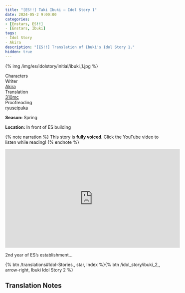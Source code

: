 ```yaml
---
title: "[ES!!] Taki Ibuki – Idol Story 1"
date: 2024-05-2 9:00:00
categories:
- [Enstars, ES!!]
- [Enstars, Ibuki]
tags:
- Idol Story
- Akira
description: "[ES!!] Translation of Ibuki's Idol Story 1."
hidden: true
---
```


{% img /img/es/idolstory/initial/ibuki_1.jpg %}

<div class="three-wrapper" style="--storyColor:#965e7d;--storyColor-rgb:150,94,125;--storyColor-h:326.8;--storyColor-s: 23%;--storyColor-l:47.8%;">
    <div class="info-area">
        <div class="info">
            <div class="info-item characters">
                <div class="label">
                    Characters
                </div>
                <div class="value">
					<a href="/categories/Enstars/Ibuki" character="Ibuki"></a>
                </div>
            </div>
            <div class="info-item one">
                <div class="label">
                    Writer
                </div>
                <div class="value">
                    <a href="/tags/Akira/">Akira</a>
                </div>
            </div>
            <div class="info-item two">
                <div class="label">
                    Translation
                </div>
                <div class="value">
                    <a href="/about">310mc</a>
                </div>
            </div>
            <div class="info-item three">
                <div class="label">
                   Proofreading
                </div>
                <div class="value">
                    <a href="https://ryuseipuka.notion.site/proofed-by-ryuseipuka-020757643ea94baabea5e7d21f325a8b" target="_blank">ryuseipuka</a>
                </div>
            </div>
        </div>
    </div>
</div>

<!-- more -->

<div class="msr-season spring">
    <p><span><b>Season:</b> Spring</span></p>
</div>

<div class="msr-location">
    <p><span><b>Location:</b> In front of ES building</span></p>
</div>

{% note narration %}
This story is <b>fully voiced</b>. Click the YouTube video to listen while reading!
{% endnote %}

<iframe width="560" height="315" src="https://www.youtube.com/embed/a8-NuGN-4Ag?si=pPxrLzzqnxzn8vOx" title="YouTube video player" frameborder="0" allow="accelerometer; autoplay; clipboard-write; encrypted-media; gyroscope; picture-in-picture; web-share" referrerpolicy="strict-origin-when-cross-origin" allowfullscreen></iframe>

<div class="msr-narration">
    <p>2nd year of ES’s establishment…</p>
</div>

<div toc>{% btn /translations#Idol-Stories,, star, Index %}{% btn /idol_story/ibuki_2,, arrow-right, Ibuki Idol Story 2 %}</div>

## Translation Notes

[^1]: TBA
[^2]: TBA
[^3]: TBA
[^4]: TBA
[^5]: TBA
[^6]: TBA
[^7]: TBA
[^8]: TBA
[^9]: TBA
[^10]: TBA
[^11]: TBA
[^12]: TBA
[^13]: TBA
[^14]: TBA
[^15]: TBA
